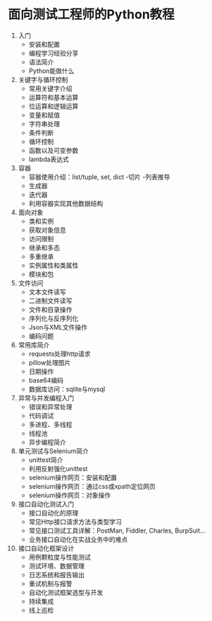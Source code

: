 # 面向测试工程师的Python教程

1. 入门
    - 安装和配置
    - 编程学习经验分享
    - 语法简介
    - Python能做什么
2. 关键字与循环控制
    - 常用关键字介绍
    - 运算符和基本运算
    - 位运算和逻辑运算
    - 变量和赋值
    - 字符串处理
    - 条件判断
    - 循环控制
    - 函数以及可变参数
    - lambda表达式
3. 容器
    - 容器使用介绍：list/tuple, set, dict
    -切片
    -列表推导
    - 生成器
    - 迭代器
    - 利用容器实现其他数据结构
4. 面向对象
    - 类和实例
    - 获取对象信息
    - 访问限制
    - 继承和多态
    - 多重继承
    - 实例属性和类属性
    - 模块和包
5. 文件访问
    - 文本文件读写
    - 二进制文件读写
    - 文件和目录操作
    - 序列化与反序列化
    - Json与XML文件操作
    - 编码问题
6. 常用库简介
    - requests处理http请求
    - pillow处理图片
    - 日期操作
    - base64编码
    - 数据库访问：sqlite与mysql
7. 异常与并发编程入门
    - 错误和异常处理
    - 代码调试
    - 多进程、多线程
    - 线程池
    - 异步编程简介
8. 单元测试与Selenium简介
    - unittest简介
    - 利用反射强化unittest
    - selenium操作网页：安装和配置
    - selenium操作网页：通过css或xpath定位网页
    - selenium操作网页：对象操作
9. 接口自动化测试入门
    - 接口自动化的原理
    - 常见Http接口请求方法与类型学习
    - 常见接口测试工具详解：PostMan, Fiddler, Charles, BurpSuit...
    - 业务接口自动化在实战业务中的难点
10. 接口自动化框架设计
    - 用例颗粒度与性能测试
    - 测试环境、数据管理
    - 日志系统和报告输出
    - 重试机制与报警
    - 自动化测试框架选型与开发
    - 持续集成
    - 线上巡检
